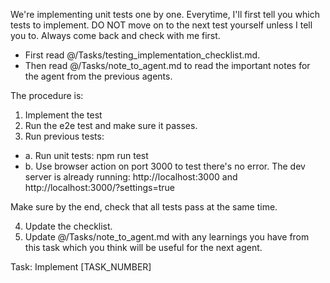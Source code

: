 We're implementing unit tests one by one.
Everytime, I'll first tell you which tests to implement.
DO NOT move on to the next test yourself unless I tell you to.
Always come back and check with me first.

- First read @/Tasks/testing_implementation_checklist.md.
- Then read @/Tasks/note_to_agent.md to read the important notes for the agent from the previous agents.

The procedure is:
1. Implement the test
2. Run the e2e test and make sure it passes.
3. Run previous tests:
- a. Run unit tests: npm run test
- b. Use browser action on port 3000 to test there's no error. The dev server is already running: http://localhost:3000 and http://localhost:3000/?settings=true

Make sure by the end, check that all tests pass at the same time.

4. Update the checklist.
5. Update @/Tasks/note_to_agent.md with any learnings you have from this task which you think will be useful for the next agent.

Task: Implement [TASK_NUMBER]